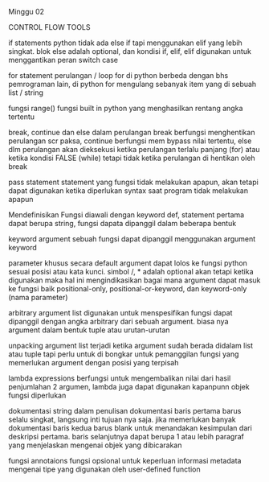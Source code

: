 Minggu 02

CONTROL FLOW TOOLS

if statements
    python tidak ada else if tapi menggunakan elif yang lebih singkat. blok else adalah optional, dan kondisi if, elif, elif digunakan untuk menggantikan peran switch case

for statement
    perulangan / loop for di python berbeda dengan bhs pemrograman lain, di python for mengulang sebanyak item yang di sebuah list / string

fungsi range()
    fungsi built in python yang menghasilkan rentang angka tertentu

break, continue dan else dalam perulangan
    break berfungsi menghentikan perulangan scr paksa, continue berfungsi mem bypass nilai tertentu, else dlm perulangan akan dieksekusi ketika perulangan terlalu panjang (for) atau ketika kondisi FALSE (while) tetapi tidak ketika perulangan di hentikan oleh break

pass statement
    statement yang fungsi tidak melakukan apapun, akan tetapi dapat digunakan ketika diperlukan syntax saat program tidak melakukan apapun

Mendefinisikan Fungsi
    diawali dengan keyword def, statement pertama dapat berupa string, fungsi dapata dipanggil dalam beberapa bentuk

keyword argument
    sebuah fungsi dapat dipanggil menggunakan argument keyword

parameter khusus
    secara default argument dapat lolos ke fungsi python sesuai posisi atau kata kunci. simbol /, * adalah optional akan tetapi ketika digunakan maka hal ini mengindikasikan bagai mana argument dapat masuk ke fungsi baik positional-only, positional-or-keyword, dan keyword-only (nama parameter)

arbitrary argument list
    digunakan untuk menspesifikan fungsi dapat dipanggil dengan angka arbitrary dari sebuah argument. biasa nya argument dalam bentuk tuple atau urutan-urutan

unpacking argument list
    terjadi ketika argument sudah berada didalam list atau tuple tapi perlu untuk di bongkar untuk pemanggilan fungsi yang memerlukan argument dengan posisi yang terpisah

lambda expressions 
    berfungsi untuk mengembalikan nilai dari hasil penjumlahan 2 argumen, lambda juga dapat digunakan kapanpunn objek fungsi diperlukan

dokumentasi string
    dalam penulisan dokumentasi baris pertama barus selalu singkat, langsung inti tujuan nya saja. jika memerlukan banyak dokumentasi baris kedua barus blank untuk menandakan kesimpulan dari deskripsi pertama. baris selanjutnya dapat berupa 1 atau lebih paragraf yang menjelaskan mengenai objek yang dibicarakan

fungsi annotaions
    fungsi opsional untuk keperluan informasi metadata mengenai tipe yang digunakan oleh user-defined function